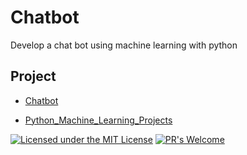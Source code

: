 # Chatbot
Develop a chat bot using machine learning with python

## Project
* [Chatbot](https://github.com/Jadams29/Python_Machine_Learning_Projects/tree/master/Chatbot)

* [Python_Machine_Learning_Projects](https://github.com/Jadams29/Python_Machine_Learning_Projects)


[![Licensed under the MIT License](https://img.shields.io/badge/License-MIT-blue.svg)](https://github.com/Microsoft/BosqueLanguage/blob/master/LICENSE.txt)
[![PR's Welcome](https://img.shields.io/badge/PRs%20-welcome-brightgreen.svg)](#contribute)
